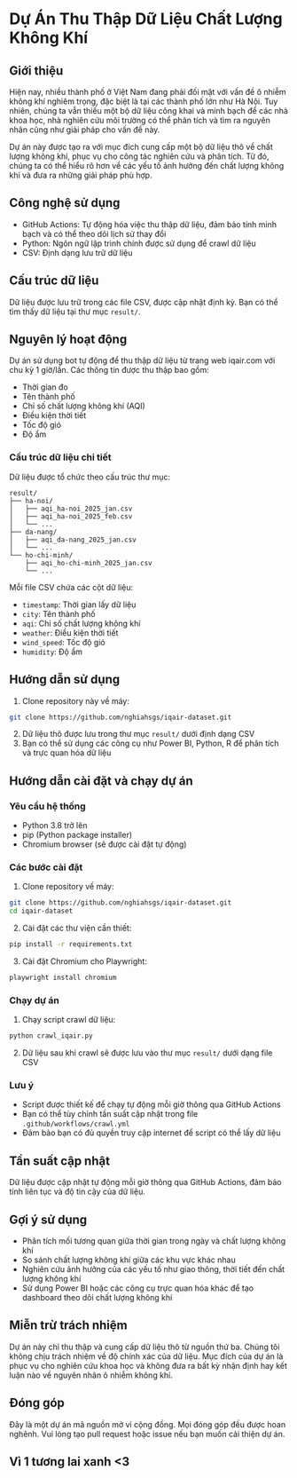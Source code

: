 # Dự Án Thu Thập Dữ Liệu Chất Lượng Không Khí

## Giới thiệu

Hiện nay, nhiều thành phố ở Việt Nam đang phải đối mặt với vấn đề ô nhiễm không khí nghiêm trọng, đặc biệt là tại các thành phố lớn như Hà Nội. Tuy nhiên, chúng ta vẫn thiếu một bộ dữ liệu công khai và minh bạch để các nhà khoa học, nhà nghiên cứu môi trường có thể phân tích và tìm ra nguyên nhân cũng như giải pháp cho vấn đề này.

Dự án này được tạo ra với mục đích cung cấp một bộ dữ liệu thô về chất lượng không khí, phục vụ cho công tác nghiên cứu và phân tích. Từ đó, chúng ta có thể hiểu rõ hơn về các yếu tố ảnh hưởng đến chất lượng không khí và đưa ra những giải pháp phù hợp.

## Công nghệ sử dụng

- GitHub Actions: Tự động hóa việc thu thập dữ liệu, đảm bảo tính minh bạch và có thể theo dõi lịch sử thay đổi
- Python: Ngôn ngữ lập trình chính được sử dụng để crawl dữ liệu
- CSV: Định dạng lưu trữ dữ liệu

## Cấu trúc dữ liệu

Dữ liệu được lưu trữ trong các file CSV, được cập nhật định kỳ. Bạn có thể tìm thấy dữ liệu tại thư mục `result/`.

## Nguyên lý hoạt động

Dự án sử dụng bot tự động để thu thập dữ liệu từ trang web iqair.com với chu kỳ 1 giờ/lần. Các thông tin được thu thập bao gồm:
- Thời gian đo
- Tên thành phố
- Chỉ số chất lượng không khí (AQI)
- Điều kiện thời tiết
- Tốc độ gió
- Độ ẩm

### Cấu trúc dữ liệu chi tiết

Dữ liệu được tổ chức theo cấu trúc thư mục:
```
result/
├── ha-noi/
│   ├── aqi_ha-noi_2025_jan.csv
│   ├── aqi_ha-noi_2025_feb.csv
│   └── ...
├── da-nang/
│   ├── aqi_da-nang_2025_jan.csv
│   └── ...
└── ho-chi-minh/
    ├── aqi_ho-chi-minh_2025_jan.csv
    └── ...
```

Mỗi file CSV chứa các cột dữ liệu:
- `timestamp`: Thời gian lấy dữ liệu
- `city`: Tên thành phố
- `aqi`: Chỉ số chất lượng không khí
- `weather`: Điều kiện thời tiết
- `wind_speed`: Tốc độ gió
- `humidity`: Độ ẩm

## Hướng dẫn sử dụng

1. Clone repository này về máy:
```bash
git clone https://github.com/nghiahsgs/iqair-dataset.git
```

2. Dữ liệu thô được lưu trong thư mục `result/` dưới định dạng CSV
3. Bạn có thể sử dụng các công cụ như Power BI, Python, R để phân tích và trực quan hóa dữ liệu

## Hướng dẫn cài đặt và chạy dự án

### Yêu cầu hệ thống
- Python 3.8 trở lên
- pip (Python package installer)
- Chromium browser (sẽ được cài đặt tự động)

### Các bước cài đặt

1. Clone repository về máy:
```bash
git clone https://github.com/nghiahsgs/iqair-dataset.git
cd iqair-dataset
```

2. Cài đặt các thư viện cần thiết:
```bash
pip install -r requirements.txt
```

3. Cài đặt Chromium cho Playwright:
```bash
playwright install chromium
```

### Chạy dự án

1. Chạy script crawl dữ liệu:
```bash
python crawl_iqair.py
```

2. Dữ liệu sau khi crawl sẽ được lưu vào thư mục `result/` dưới dạng file CSV

### Lưu ý
- Script được thiết kế để chạy tự động mỗi giờ thông qua GitHub Actions
- Bạn có thể tùy chỉnh tần suất cập nhật trong file `.github/workflows/crawl.yml`
- Đảm bảo bạn có đủ quyền truy cập internet để script có thể lấy dữ liệu

## Tần suất cập nhật

Dữ liệu được cập nhật tự động mỗi giờ thông qua GitHub Actions, đảm bảo tính liên tục và độ tin cậy của dữ liệu.

## Gợi ý sử dụng

- Phân tích mối tương quan giữa thời gian trong ngày và chất lượng không khí
- So sánh chất lượng không khí giữa các khu vực khác nhau
- Nghiên cứu ảnh hưởng của các yếu tố như giao thông, thời tiết đến chất lượng không khí
- Sử dụng Power BI hoặc các công cụ trực quan hóa khác để tạo dashboard theo dõi chất lượng không khí

## Miễn trừ trách nhiệm

Dự án này chỉ thu thập và cung cấp dữ liệu thô từ nguồn thứ ba. Chúng tôi không chịu trách nhiệm về độ chính xác của dữ liệu. Mục đích của dự án là phục vụ cho nghiên cứu khoa học và không đưa ra bất kỳ nhận định hay kết luận nào về nguyên nhân ô nhiễm không khí.

## Đóng góp

Đây là một dự án mã nguồn mở vì cộng đồng. Mọi đóng góp đều được hoan nghênh. Vui lòng tạo pull request hoặc issue nếu bạn muốn cải thiện dự án.

## Vì 1 tương lai xanh <3
